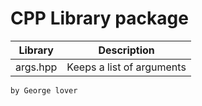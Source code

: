 # CPP Library package 

| Library                     | Description
|-----------------------------|----------------------------------------------------------------------------------------------------------------------|
|			args.hpp		  | Keeps a list of arguments																							 |
`by George lover`
